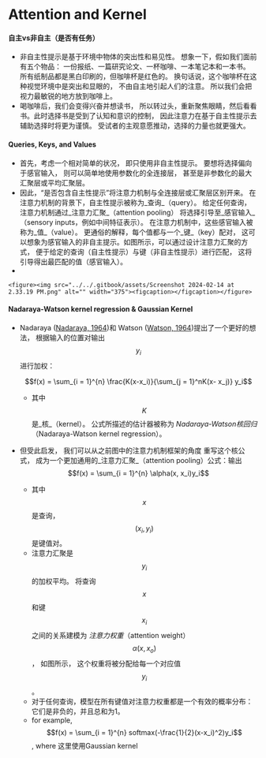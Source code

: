 # Attention and Kernel

#### 自主vs非自主（是否有任务）

* 非自主性提示是基于环境中物体的突出性和易见性。 想象一下，假如我们面前有五个物品： 一份报纸、一篇研究论文、一杯咖啡、一本笔记本和一本书。 所有纸制品都是黑白印刷的，但咖啡杯是红色的。 换句话说，这个咖啡杯在这种视觉环境中是突出和显眼的， 不由自主地引起人们的注意。 所以我们会把视力最敏锐的地方放到咖啡上。
* 喝咖啡后，我们会变得兴奋并想读书， 所以转过头，重新聚焦眼睛，然后看看书。此时选择书是受到了认知和意识的控制， 因此注意力在基于自主性提示去辅助选择时将更为谨慎。 受试者的主观意愿推动，选择的力量也就更强大。

#### Queries, Keys, and Values

* 首先，考虑一个相对简单的状况， 即只使用非自主性提示。 要想将选择偏向于感官输入， 则可以简单地使用参数化的全连接层， 甚至是非参数化的最大汇聚层或平均汇聚层。
* 因此，“是否包含自主性提示”将注意力机制与全连接层或汇聚层区别开来。 在注意力机制的背景下，自主性提示被称为_查询_（query）。 给定任何查询，注意力机制通过_注意力汇聚_（attention pooling） 将选择引导至_感官输入_（sensory inputs，例如中间特征表示）。 在注意力机制中，这些感官输入被称为_值_（value）。 更通俗的解释，每个值都与一个_键_（key）配对， 这可以想象为感官输入的非自主提示。如图所示，可以通过设计注意力汇聚的方式， 便于给定的查询（自主性提示）与键（非自主性提示）进行匹配， 这将引导得出最匹配的值（感官输入）。
*

    <figure><img src="../../.gitbook/assets/Screenshot 2024-02-14 at 2.33.19 PM.png" alt="" width="375"><figcaption></figcaption></figure>

#### Nadaraya-Watson kernel regression & Gaussian Kernel

*   Nadaraya ([Nadaraya, 1964](https://zh.d2l.ai/chapter\_references/zreferences.html#id114))和 Watson ([Watson, 1964](https://zh.d2l.ai/chapter\_references/zreferences.html#id180))提出了一个更好的想法， 根据输入的位置对输出$$y_i$$进行加权：

    $$f(x) = \sum_{i = 1}^{n} \frac{K(x-x_i)}{\sum_{j = 1}^nK(x- x_j)} y_i$$

    * 其中$$K$$是_核_（kernel）。 公式所描述的估计器被称为 _Nadaraya-Watson核回归_（Nadaraya-Watson kernel regression）。
* 但受此启发， 我们可以从之前图中的注意力机制框架的角度 重写这个核公式， 成为一个更加通用的_注意力汇聚_（attention pooling）公式：输出$$f(x) = \sum_{i = 1}^{n} \alpha(x, x_i)y_i$$
  * 其中$$x$$是查询，$$(x_i, y_i)$$是键值对。
  * &#x20;注意力汇聚是$$y_i$$的加权平均。 将查询$$x$$和键$$x_i$$之间的关系建模为 _注意力权重_（attention weight）$$\alpha(x,x_o)$$， 如图所示， 这个权重将被分配给每一个对应值$$y_i$$。&#x20;
  * 对于任何查询，模型在所有键值对注意力权重都是一个有效的概率分布： 它们是非负的，并且总和为1。
  * for example, $$f(x) = \sum_{i = 1}^{n} softmax(-\frac{1}{2}(x-x_i)^2)y_i$$, where 这里使用Gaussian kernel

